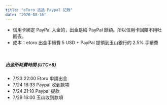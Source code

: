 ```yaml
---
title: "eToro 透過 Paypal 記錄"
date: "2020-08-16"
---
```


* 信用卡綁定 PayPal 入金的，出金是給 PayPal 餘額。所以信用卡回饋不用吐回去。
* 成本：etoro 出金手續費 5 USD + PayPal 提領到玉山銀行的 2.5% 手續費

</br>

##### 出金所耗費時間 (UTC+8)
* 7/23 22:00 Etoro 申請出金
* 7/24 18:33 Paypal 收到款項
* 7/24 21:10 Paypal 提款
* 7/29 16:00 玉山收到款項


